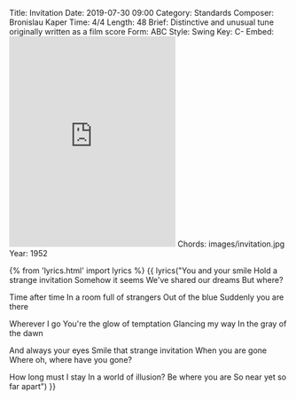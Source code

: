 Title: Invitation
Date: 2019-07-30 09:00
Category: Standards
Composer: Bronislau Kaper
Time: 4/4
Length: 48
Brief: Distinctive and unusual tune originally written as a film score
Form: ABC
Style: Swing
Key: C-
Embed: <iframe src="https://open.spotify.com/embed/user/thatdavidmiller/playlist/3rUafuSzWL2qSazygtb2KO" width="300" height="380" frameborder="0" allowtransparency="true" allow="encrypted-media"></iframe>
Chords: images/invitation.jpg
Year: 1952

{% from 'lyrics.html' import lyrics %}
{{ lyrics("You and your smile
Hold a strange invitation
Somehow it seems
We've shared our dreams
But where?

Time after time
In a room full of strangers
Out of the blue
Suddenly you are there

Wherever I go
You're the glow of temptation
Glancing my way
In the gray of the dawn

And always your eyes
Smile that strange invitation
When you are gone
Where oh, where have you gone?

How long must I stay
In a world of illusion?
Be where you are
So near yet so far apart") }}
